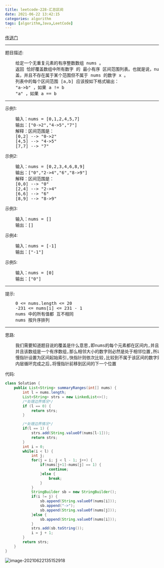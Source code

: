 ```yaml
---
title: leetcode-228-汇总区间
date: 2021-06-22 13:42:15
categories: algorithm
tags: [algorithm,Java,LeetCode]
---
```


<a href="https://leetcode-cn.com/problems/summary-ranges/">传送门</a>

<hr/>

题目描述:

<pre>
    给定一个无重复元素的有序整数数组 nums 。
    返回 恰好覆盖数组中所有数字 的 最小有序 区间范围列表。也就是说，nums 的每个元素都恰好被某个区间范围所覆
    盖，并且不存在属于某个范围但不属于 nums 的数字 x 。
    列表中的每个区间范围 [a,b] 应该按如下格式输出：
	"a->b" ，如果 a != b
	"a" ，如果 a == b
</pre>

<hr/>

示例1:

<pre>
    输入：nums = [0,1,2,4,5,7]
	输出：["0->2","4->5","7"]
	解释：区间范围是：
	[0,2] --> "0->2"
	[4,5] --> "4->5"
	[7,7] --> "7"
</pre>

示例2:

<pre>
    输入：nums = [0,2,3,4,6,8,9]
	输出：["0","2->4","6","8->9"]
	解释：区间范围是：
	[0,0] --> "0"
	[2,4] --> "2->4"
	[6,6] --> "6"
	[8,9] --> "8->9"
</pre>

示例3:

<pre>
    输入：nums = []
	输出：[]
</pre>

示例4:

<pre>
    输入：nums = [-1]
	输出：["-1"]
</pre>

示例5:

<pre>
    输入：nums = [0]
	输出：["0"]
</pre>

<hr/>

提示:

<pre>
    0 <= nums.length <= 20
	-231 <= nums[i] <= 231 - 1
	nums 中的所有值都 互不相同
	nums 按升序排列
</pre>

<hr/>

思路:

<pre>
    我们需要知道题目说的覆盖是什么意思,即nums的每个元素都在区间内,并且不存在有该区间的数字不在nums中
    并且该数组是一个有序数组,那么相邻大小的数字则必然是处于相邻位置,所以我们只需要设置双指针即可
    慢指针设置为区间起始索引,快指针则依次比较,比较到不属于该区间的数字则退出内层循环,并且将该区间加入list中
    内层循环完成之后,将慢指针前移到区间的下一个位置
</pre>

代码:

```java
class Solution {
    public List<String> summaryRanges(int[] nums) {
        int l = nums.length;
        List<String> strs = new LinkedList<>();
        /*处理边界情况*/
        if (l == 0) {
            return strs;
        }

        /*处理边界情况*/
        if(l == 1) {
            strs.add(String.valueOf(nums[l-1]));
            return strs;
        }
        int i = 0;
        while(i < l) {
            int j;
            for(j = i; j < l - 1; j++) {
                if(nums[j+1]-nums[j] == 1) {
                    continue;
                }else {
                    break;
                }
            }
            StringBuilder sb = new StringBuilder();
            if(i != j) {
                sb.append(String.valueOf(nums[i]));
                sb.append("->");
                sb.append(String.valueOf(nums[j]));
            }else {
                sb.append(String.valueOf(nums[i]));
            }
            strs.add(sb.toString());
            i = j + 1;
        }
        return strs;
    }
}
```

![image-20210622135152918](https://gitee.com/cao_ziqiang/img/raw/master/20210622135153.png)

